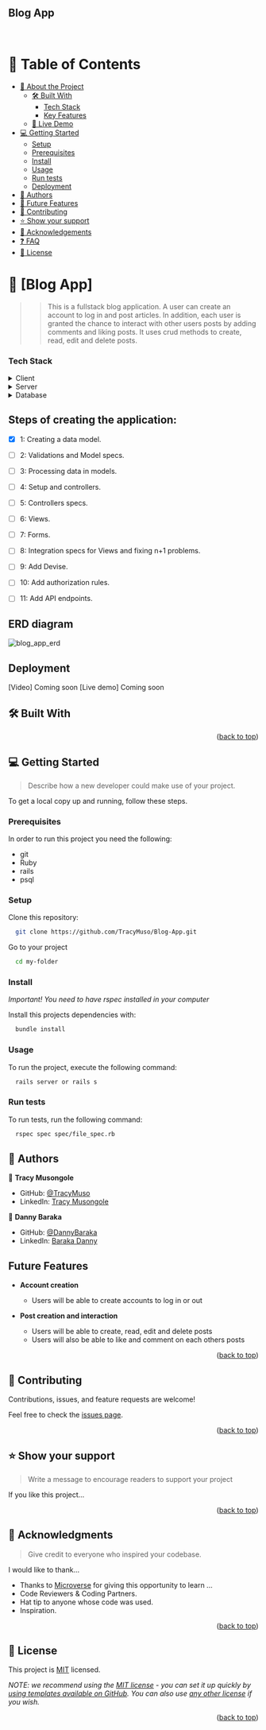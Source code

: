## Blog App
<br>
<a name="readme-top"></a>

<!-- <div align="center">

  <img src="murple_logo.png" alt="logo" width="140"  height="auto" />
  <br/>

  <h3><b>Microverse README Template</b></h3>

</div> -->

<!-- TABLE OF CONTENTS -->

# 📗 Table of Contents

- [📖 About the Project](#about-project)
  - [🛠 Built With](#built-with)
    - [Tech Stack](#tech-stack)
    - [Key Features](#key-features)
  - [🚀 Live Demo](#live-demo)
- [💻 Getting Started](#getting-started)
  - [Setup](#setup)
  - [Prerequisites](#prerequisites)
  - [Install](#install)
  - [Usage](#usage)
  - [Run tests](#run-tests)
  - [Deployment](#triangular_flag_on_post-deployment)
- [👥 Authors](#authors)
- [🔭 Future Features](#future-features)
- [🤝 Contributing](#contributing)
- [⭐️ Show your support](#support)
- [🙏 Acknowledgements](#acknowledgements)
- [❓ FAQ](#faq)
- [📝 License](#license)

<!-- PROJECT DESCRIPTION -->

# 📖 [Blog App] <a name="about-project"></a>

>>This is a fullstack blog application. A user can create an account to log in and post articles. In addition, each user is granted the chance to interact with other users posts by adding comments and liking posts. It uses crud methods to create, read, edit and delete posts.

### Tech Stack <a name="tech-stack"></a>

<details>
  <summary>Client</summary>
  <ul>
    <li>HTML, CSS</li>
    <li>JavaScript</li>
  </ul>
</details>

<details>
  <summary>Server</summary>
  <ul>
    <li>Ruby on Rails</li>
  </ul>
</details>

<details>
<summary>Database</summary>
  <ul>
    <li><a href="https://www.postgresql.org/">PostgreSQL</a></li>
  </ul>
</details>

## Steps of creating the application: <a name="key-features"></a>

- [x] 1: Creating a data model.
- [ ]  2: Validations and Model specs.
- [ ]  3: Processing data in models.
- [ ]  4: Setup and controllers.
- [ ]  5: Controllers specs.
- [ ]  6: Views.
- [ ]  7: Forms.
- [ ]  8: Integration specs for Views and fixing n+1 problems.
- [ ]  9: Add Devise.
- [ ]  10: Add authorization rules.
- [ ]  11: Add API endpoints.


## ERD diagram
![blog_app_erd](https://user-images.githubusercontent.com/79658534/196410864-c9e7bf4f-1bc1-4aa2-8d46-764b4447bfe9.png)

## Deployment <a name="triangular_flag_on_post-deployment"></a>

[Video] Coming soon
[Live demo] Coming soon

## 🛠 Built With <a name="built-with"></a>

<p align="right">(<a href="#readme-top">back to top</a>)</p>

<!-- GETTING STARTED -->

## 💻 Getting Started <a name="getting-started"></a>

> Describe how a new developer could make use of your project.

To get a local copy up and running, follow these steps.

### Prerequisites

In order to run this project you need the following:
- git
- Ruby
- rails
- psql

### Setup

Clone this repository:

```sh
  git clone https://github.com/TracyMuso/Blog-App.git
```
Go to your project

```sh
  cd my-folder
```

### Install

*Important! You need to have rspec installed in your computer*

Install this projects dependencies with:

```sh
  bundle install
```

### Usage

To run the project, execute the following command:

```sh
  rails server or rails s
```


### Run tests

To run tests, run the following command:

```sh
  rspec spec spec/file_spec.rb
```

<!-- AUTHORS -->

## 👥 Authors <a name="authors"></a>

👤 **Tracy Musongole**

- GitHub: [@TracyMuso](https://github.com/TracyMuso)
- LinkedIn: [Tracy Musongole](https://www.linkedin.com/in/tracy-muso/)

👤 **Danny Baraka**

- GitHub: [@DannyBaraka](https://github.com/barakadanny)
- LinkedIn: [Baraka Danny](https://www.linkedin.com/in/danny-baraka-589156169/)


##  Future Features <a name="future-features"></a>

- **Account creation**
   - Users will be able to create accounts to log in or out

- **Post creation and interaction**
   - Users will be able to create, read, edit and delete posts
   - Users will also be able to like and comment on each others posts

<p align="right">(<a href="#readme-top">back to top</a>)</p>

<!-- CONTRIBUTING -->

## 🤝 Contributing <a name="contributing"></a>

Contributions, issues, and feature requests are welcome!

Feel free to check the [issues page](github.com/TracyMuso/Blog-App/issues/).

<p align="right">(<a href="#readme-top">back to top</a>)</p>

<!-- SUPPORT -->

## ⭐️ Show your support <a name="support"></a>

> Write a message to encourage readers to support your project

If you like this project...

<p align="right">(<a href="#readme-top">back to top</a>)</p>

<!-- ACKNOWLEDGEMENTS -->

## 🙏 Acknowledgments <a name="acknowledgements"></a>

> Give credit to everyone who inspired your codebase.

I would like to thank...

- Thanks to [Microverse](https://www.microverse.org/) for giving this opportunity to learn ...
- Code Reviewers & Coding Partners.
- Hat tip to anyone whose code was used.
- Inspiration.

<p align="right">(<a href="#readme-top">back to top</a>)</p>

<!-- FAQ (optional) -->

<!-- LICENSE -->

## 📝 License <a name="license"></a>

This project is [MIT](./LICENSE) licensed.

_NOTE: we recommend using the [MIT license](https://choosealicense.com/licenses/mit/) - you can set it up quickly by [using templates available on GitHub](https://docs.github.com/en/communities/setting-up-your-project-for-healthy-contributions/adding-a-license-to-a-repository). You can also use [any other license](https://choosealicense.com/licenses/) if you wish._

<p align="right">(<a href="#readme-top">back to top</a>)</p>
